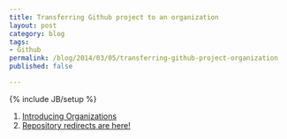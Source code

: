 ```yaml
---
title: Transferring Github project to an organization
layout: post
category: blog
tags:
- Github
permalink: /blog/2014/03/05/transferring-github-project-organization
published: false

---
```

{% include JB/setup %}
<div id="node-323" class="node node-blog node-promoted node-unpublished">
  <div class="content clearfix">
    <div class="field field-name-body field-type-text-with-summary field-label-hidden"><div class="field-items"><div class="field-item even"><ol><li>
		<a href="https://github.com/blog/674-introducing-organizations">Introducing Organizations</a></li>
	<li>
		<a href="https://github.com/blog/1508-repository-redirects-are-here">Repository redirects are here!</a></li>
</ol></div></div></div>  </div>
</div>
